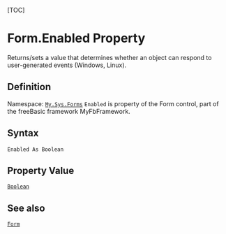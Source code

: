 [TOC]
# Form.Enabled Property
Returns/sets a value that determines whether an object can respond to user-generated events (Windows, Linux).
## Definition
Namespace: [`My.Sys.Forms`](My.Sys.Forms.md)
`Enabled` is property of the Form control, part of the freeBasic framework MyFbFramework.
## Syntax
```freeBasic
Enabled As Boolean
```
## Property Value
[`Boolean`]("https://www.freebasic.net/wiki/KeyPgBoolean")
## See also
[`Form`](Form.md)
